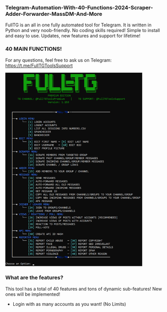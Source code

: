 ### Telegram-Automation-With-40-Functions-2024-Scraper-Adder-Forwarder-MassDM-And-More

FullTG is an all in one fully automated tool for Telegram. It is written in Python and very noob-friendly. No coding skills required! Simple to install and easy to use. Updates, new features and support for lifetime!
### 40 MAIN FUNCTIONS!

For any questions, feel free to ask us on Telegram: https://t.me/FullTGToolsSupport

<img src='FullTGMENU1153.png' width='430'>

### What are the features?
This tool has a total of 40 features and tons of dynamic sub-features! New ones will be implemented!

- Login with as many accounts as you want! (No Limits)
